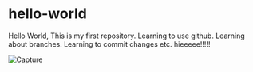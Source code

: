 # hello-world
Hello World, This is my first repository. Learning to use github. 
Learning about branches. Learning to commit changes etc.
hieeeee!!!!!

![Capture](https://user-images.githubusercontent.com/77720999/183379613-84c9d144-e44c-49fc-84f9-6800e823b9fb.PNG)
